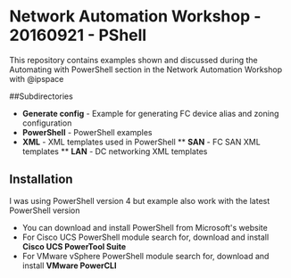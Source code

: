 # Network Automation Workshop - 20160921 - PShell
This repository contains examples shown and discussed during the
Automating with PowerShell section in the Network Automation Workshop with @ipspace

##Subdirectories
* **Generate config** - Example for generating FC device alias and zoning configuration
* **PowerShell** - PowerShell examples
* **XML** - XML templates used in PowerShell
** **SAN** - FC SAN XML templates
** **LAN** - DC networking XML templates

## Installation
I was using PowerShell version 4 but example also work with the latest PowerShell version
* You can download and install PowerShell from Microsoft's website
* For Cisco UCS PowerShell module search for, download and install **Cisco UCS PowerTool Suite**
* For VMware vSphere PowerShell module search for, download and install **VMware PowerCLI**

